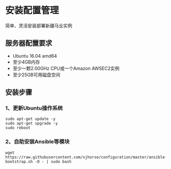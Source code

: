 # 安装配置管理
简单、灵活安装部署新疆马业实例

## 服务器配置要求
- Ubuntu 16.04 amd64
- 至少4GB内存
- 至少一颗2.00GHz CPU或一个Amazon AWSEC2实例
- 至少25GB可用磁盘空间

## 安装步骤

### 1、更新Ubuntu操作系统

    sudo apt-get update -y
    sudo apt-get upgrade -y
    sudo reboot

### 2、自助安装Ansible等模块

    wget https://raw.githubusercontent.com/xjhorse/configuration/master/ansible-bootstrap.sh -O - | sudo bash